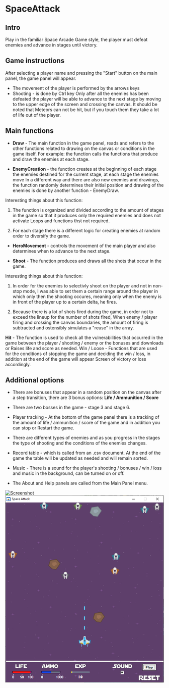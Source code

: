 # SpaceAttack

## Intro
Play in the familiar Space Arcade Game style, the player must defeat enemies and advance in stages until victory.
## Game instructions
After selecting a player name and pressing the "Start" button on the main panel, the game panel will appear.
- The movement of the player is performed by the arrows keys
- Shooting - is done by Ctrl key
Only after all the enemies has been defeated the player will be able to advance to the next stage by moving to the upper edge of the screen and crossing the canvas.
It should be noted that Meteors can not be hit, but if you touch them they take a lot of life out of the player.
## Main functions
- **Draw** - The main function in the game panel, reads and refers to the other functions related to drawing on the canvas or conditions in the game itself.
For example: the function calls the functions that produce and draw the enemies at each stage.

- **EnemyCreation** - the function creates at the beginning of each stage the enemies destined for the current stage, at each stage the enemies move
In a different way and there are also new enemies and drawings, the function randomly determines their initial position and drawing of the enemies is done by another function - EnemyDraw.

Interesting things about this function:

  1. The function is organized and divided according to the amount of stages in the game so that it produces only the required enemies and does not activate Loops and functions thst not required.

  2. For each stage there is a different logic for creating enemies at random order to diversify the game.

- **HeroMovement** - controls the movement of the main player and also determines when to advance to the next stage.

- **Shoot** - The function produces and draws all the shots that occur in the game.

Interesting things about this function:

  1. In order for the enemies to selectivly shoot on the player and not in non-stop mode, I was able to set them a certain range around the player in which only then the shooting occures, meaning only when the enemy is in front of the player up to a certain delta, he fires.

  2. Because there is a lot of shots fired during the game, in order not to exceed the lineup for the number of shots fired, When enemy / player firing and crossing the canvas boundaries, the amount of firing is subtracted and ostensibly simulates a "reuse" in the array.

**Hit** - The function is used to check all the vulnerabilities that occurred in the game between the player / shooting / enemy or the bonuses and downloads or Raises life and score as needed.
Win / Loose - Functions that are used for the conditions of stopping the game and deciding the win / loss, in addition at the end of the game will appear Screen of victory or loss accordingly.

## Additional options

- There are bonuses that appear in a random position on the canvas after a step transition, there are 3 bonus options: **Life / Ammunition / Score**

- There are two bosses in the game - stage 3 and stage 6.

- Player tracking - At the bottom of the game panel there is a tracking of the amount of life / ammunition / score of the game and in addition you can stop or Restart the game.

- There are different types of enemies and as you progress in the stages the type of shooting and the conditions of the enemies changes.

- Record table - which is called from an .csv document. At the end of the game the table will be updated as needed and will remain sorted.

- Music - There is a sound for the player's shooting / bonuses / win / loss and music in the background, can be turned on or off.

- The About and Help panels are called from the Main Panel menu.


![Screenshot](intro.png)
![Screenshot](game.png)
